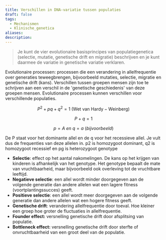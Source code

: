```yaml
---
title: Verschillen in DNA-variatie tussen populaties
draft: false
tags:
  - Mechanismen
  - Klinische_genetica
aliases: 
description:
---
```



> Je kunt de vier evolutionaire basisprincipes van populatiegenetica (selectie, mutatie, genetische drift en migratie) beschrijven en je kunt daarmee de variatie in genetische variatie verklaren.

Evolutionaire processen: processen die een verandering in allelfrequentie over generaties teweegbrengen, bijvoorbeeld mutaties, selectie, migratie en genetische drift (kans). Verschillen tussen groepen mensen zijn toe te schrijven aan een verschil in de 'genetische geschiedenis' van deze groepen mensen. Evolutionaire processen kunnen verschillen voor verschillende populaties.

$$P^2 + pq + q^2 = 1 \ \mathsf{(Wet \ van\ Hardy-Weinberg)}$$ 

$$P + q = 1$$

$$p = A \ en \ q = a \ (bijvoorbeeld)$$

De P staat voor het dominante allel en de q voor het recessieve allel. Je vult dus de frequenties van deze allelen in. p2 is homozygoot dominant, q2 is homozygoot recessief en pg is heterozygoot genotype

- **Selectie**: effect op het aantal nakomelingen. De kans op het krijgen van kinderen is afhankelijk van het genotype. Het genotype bepaalt de mate van vruchtbaarheid, maar bijvoorbeeld ook overleving tot de vruchtbare leeftijd.
- **Negatieve selectie**: een allel wordt minder doorgegeven aan de volgende generatie dan andere allelen wat een lagere fitness (voortplantingssucces) geeft.
- **Positieve selectie**: een allel wordt meer doorgegeven aan de volgende generatie dan andere allelen wat een hogere fitness geeft.
- **Genetische drift**: verandering allelfrequentie door toeval. Hoe kleiner een groep hoe groter de fluctuaties in allelfrequentie.
- **Founder effect:** versnelling genetische drift door afsplitsing van populatie.
- **Bottleneck effect:** versnelling genetische drift door sterfte of onvruchtbaarheid van een groot deel van de populatie.